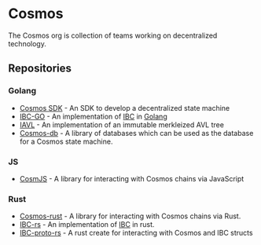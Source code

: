 # Cosmos

The Cosmos org is collection of teams working on decentralized technology.

## Repositories

### Golang

- [Cosmos SDK](https://github.com/cosmos/cosmos-sdk) - An SDK to develop a decentralized state machine
- [IBC-GO](https://github.com/cosmos/ibc-go) - An implementation of [IBC](https://github.com/cosmos/ibc) in [Golang](https://go.dev)
- [IAVL](https://github.com/cosmos/iavl) - An implementation of an immutable merkleized AVL tree
- [Cosmos-db](https://github.com/cosmos/cosmos-db) - A library of databases which can be used as the database for a Cosmos state machine.

### JS

- [CosmJS](https://github.com/cosmos/cosmjs) - A library for interacting with Cosmos chains via JavaScript

### Rust

- [Cosmos-rust](https://github.com/cosmos/cosmos-rust) - A library for interacting with Cosmos chains via Rust.
- [IBC-rs](https://github.com/cosmos/ibc-rs) - An implementation of [IBC](https://github.com/cosmos/ibc) in rust.
- [IBC-proto-rs](https://github.com/cosmos/ibc-proto-rs) - A rust create for interacting with Cosmos and IBC structs
